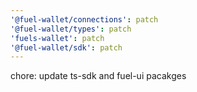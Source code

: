 ```yaml
---
'@fuel-wallet/connections': patch
'@fuel-wallet/types': patch
'fuels-wallet': patch
'@fuel-wallet/sdk': patch
---
```


chore: update ts-sdk and fuel-ui pacakges

